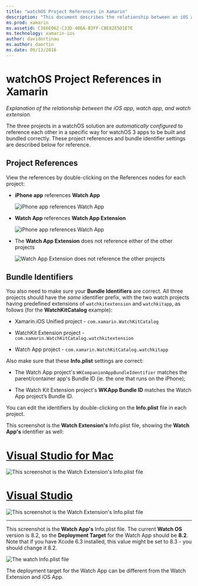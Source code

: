 ```yaml
---
title: "watchOS Project References in Xamarin"
description: "This document describes the relationship between an iOS app, a watch app, and a watch app extension. It discusses project references and bundle identifiers."
ms.prod: xamarin
ms.assetid: C366E062-C33D-406A-B3FF-CBE82E5D1E7E
ms.technology: xamarin-ios
author: davidortinau
ms.author: daortin
ms.date: 09/13/2016
---
```


# watchOS Project References in Xamarin

_Explanation of the relationship between the iOS app, watch app, and watch extension._

The three projects in a watchOS solution are *automatically configured* to reference each other
  in a specific way for watchOS 3 apps to be
  built and bundled correctly. These project references and bundle identifier settings
  are described below for reference.

## Project References

View the references by double-clicking on the References
  nodes for each project:

- **iPhone app** references **Watch App**

  ![iPhone app references Watch App](project-references-images/catalog-reference1.png)

- **Watch App** references **Watch App Extension**

  ![iPhone app references Watch App](project-references-images/catalog-reference2.png)

- The **Watch App Extension** does not reference either of the other projects

  ![Watch App Extension does not reference the other projects](project-references-images/catalog-reference3.png)

## Bundle Identifiers

You also need to make sure your **Bundle Identifiers** are correct.
  All three projects should have the *same* identifier prefix,
  with the two watch projects having predefined extensions of
  `watchkitextension` and `watchkitapp`, as follows
  (for the **WatchKitCatalog** example):

- Xamarin.iOS Unified project - `com.xamarin.WatchKitCatalog`

- WatchKit Extension project  - `com.xamarin.WatchKitCatalog.watchkitextension`

- Watch App project - `com.xamarin.WatchKitCatalog.watchkitapp`

Also make sure that these **Info.plist** settings are correct:

- The Watch App project's
  `WKCompanionAppBundleIdentifier` matches the parent/container
  app's Bundle ID (ie. the one that runs on the iPhone);

- The Watch Kit Extension project's
  **WKApp Bundle ID** matches the Watch App project’s
  Bundle ID.

You can edit the identifiers by double-clicking
  on the **Info.plist** file in each project.

This screenshot
  is the **Watch Extension's** Info.plist file, showing the
  **Watch App's** identifier as well:

# [Visual Studio for Mac](#tab/macos)

![This screenshot is the Watch Extension's Info.plist file](project-references-images/infoplist-extension.png)

# [Visual Studio](#tab/windows)

![This screenshot is the Watch Extension's Info.plist file](project-references-images/infoplist-extension-vs.png)

-----

This screenshot is the **Watch App's** Info.plist file.
  The current **Watch OS** version is 8.2, so the
  **Deployment Target** for the Watch App should be
  **8.2**. Note that if you have Xcode 6.3 installed,
  this value might be set to 8.3 - you should change
  it 8.2.

![The watch Info.plist file](project-references-images/infoplist-watchapp.png)

The deployment target for the Watch App can be
  different from the Watch Extension and iOS App.
